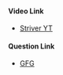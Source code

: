 #### Video Link
- [Striver YT](https://www.youtube.com/watch?v=DREutrv2XD0&list=PLgUwDviBIf0oE3gA41TKO2H5bHpPd7fzn&index=30&ab_channel=takeUforward)

#### Question Link
- [GFG](https://practice.geeksforgeeks.org/problems/word-ladder-ii/1)